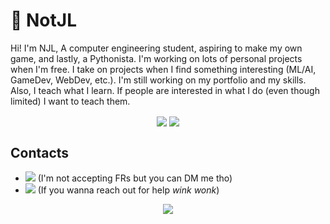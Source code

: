 # 🐙 NotJL
Hi! I'm NJL, A computer engineering student, aspiring to make my own game, and lastly, a Pythonista. I'm working on lots of personal projects when I'm free.
I take on projects when I find something interesting (ML/AI, GameDev, WebDev, etc.). I'm still working on my portfolio and my skills. Also, I teach what I
learn. If people are interested in what I do (even though limited) I want to teach them.
  
<p align="center">
<img align="center" src="https://github-readme-stats.vercel.app/api?username=notjl&count_private=true&show_icons=true&line_height=27.5&theme=dark&bg_color=1,1d1d1d,1d1d1d,101010&hide_border=true"/>
<img align="center" src="https://github-readme-stats.vercel.app/api/top-langs/?username=notjl&show_icon=true&theme=dark&bg_color=1,101010,000000,000000&hide_border=true"/>
</p>


## Contacts
- ![](https://img.shields.io/badge/Discord-NJL%231541-blue?style=flat-square&logo=discord) (I'm not accepting FRs but you can DM me tho)
- ![](https://img.shields.io/badge/Email-njl.takode%40gmail.com-red?style=flat-square&logo=gmail) (If you wanna reach out for help *wink wonk*)

<p align="center">
  <img src="https://cdn.discordapp.com/attachments/744023788248629308/828268278493347890/Mobius_Strip.gif">
</p>

